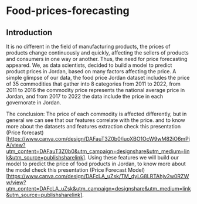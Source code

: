 ﻿# Food-prices-forecasting
 
## Introduction

It is no different in the field of manufacturing products, the prices of
products change continuously and quickly, affecting the sellers of
products and consumers in one way or another.
Thus, the need for price forecasting appeared. We, as data scientists,
decided to build a model to predict product prices in Jordan, based on
many factors affecting the price.
A simple glimpse of our data, the food price Jordan dataset includes
the price of 35 commodities that gather into 8 categories from 2011 to
2022, from 2011 to 2016 the commodity price represents the national
average price in Jordan, and from 2017 to 2022 the data include the
price in each governorate in Jordan.
 
The conclusion: The price of each commodity is affected differently,
but in general we can see that our features correlate with the price.
and to know more about the datasets and features extraction check
this presentation (Price forecast)[https://www.canva.com/design/DAFauT3Z0b0/iuoXBO1OcW9wM82iO6mPjA/view?utm_content=DAFauT3Z0b0&utm_campaign=designshare&utm_medium=link&utm_source=publishsharelink].
Using these features we will build our model to predict the price of
food products in Jordan, to know more about the model check this
presentation (Price Forecast Model)[https://www.canva.com/design/DAFcLA_uZsk/TM_dyLG8LRTAhjv2w0RZWw/view?utm_content=DAFcLA_uZsk&utm_campaign=designshare&utm_medium=link&utm_source=publishsharelink].
